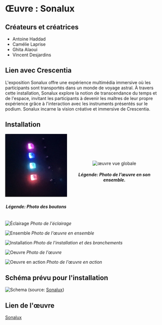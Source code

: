# Œuvre : Sonalux

## Créateurs et créatrices
- Antoine Haddad
- Camélie Laprise
- Ghita Alaoui
- Vincent Desjardins

## Lien avec Crescentia
L'exposition Sonalux offre une expérience multimédia immersive où les participants sont transportés dans un monde de voyage astral. À travers cette installation, Sonalux explore la notion de transcendance du temps et de l'espace, invitant les participants à devenir les maîtres de leur propre expérience grâce à l'interaction avec les instruments présentés sur le podium. Sonalux incarne la vision créative et immersive de Crescentia.

## Installation
<div style="display:flex; justify-content:space-around; align-items:center;">
    <div style="text-align:center;">
        <img src="medias/oeuvre_boutons.jpg" alt="œuvre boutons" width="200"/>
        <h5>Légende: Photo des boutons</h5>
    </div>
    <div style="text-align:center;">
        <img src="medias/œuvre_vue_globale.jpg" alt="œuvre vue globale" width="200"/>
        <h5>Légende: Photo de l’œuvre en son ensemble.</h5>
    </div>
</div>


![Éclairage](./media/experiences/SONALUX_eclairage.jpg)
*Photo de l'éclairage*

![Ensemble](./media/experiences/SONALUX_ensemble.jpg)
*Photo de l'œuvre en ensemble*

![Installation](./media/experiences/SONALUX_installation.jpg)
*Photo de l'installation et des branchements*

![Oeuvre](./media/experiences/SONALUX_large.jpg)
*Photo de l'œuvre*

![Oeuvre en action](./media/experiences/SONALUX_proche.jpg)
*Photo de l'œuvre en action*

## Schéma prévu pour l'installation
![Schema](./media/sonalux_plantation.png)
(source: [Sonalux](https://tim-montmorency.com/2024/projets/Sonalux/docs/web/preproduction.html))

## Lien de l'œuvre
[Sonalux](https://tim-montmorency.com/2024/projets/Sonalux/docs/web/index.html)

